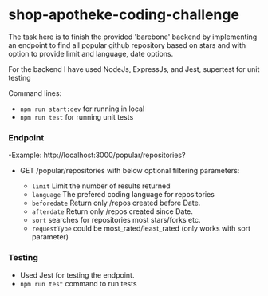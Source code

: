 # shop-apotheke-coding-challenge

The task here is to finish the provided 'barebone' backend by implementing an endpoint to find all popular github repository based on stars and with option to provide limit and language, date options.

For the backend I have used NodeJs, ExpressJs, and Jest, supertest for unit testing

Command lines:

- `npm run start:dev` for running in local
- `npm run test` for running unit tests

### Endpoint

-Example: http://localhost:3000/popular/repositories?

- GET /popular/repositories with below optional filtering parameters:

  - `limit` Limit the number of results returned
  - `language` The prefered coding language for repositories
  - `beforedate` Return only /repos created before Date.
  - `afterdate` Return only /repos created since Date.
  - `sort` searches for repositories most stars/forks etc.
  - `requestType` could be most_rated/least_rated (only works with sort parameter)

### Testing

- Used Jest for testing the endpoint.
- `npm run test` command to run tests
